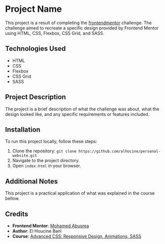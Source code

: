 # Project Name

This project is a result of completing the [frontendmentor](https://www.frontendmentor.io/) challenge. The challenge aimed to recreate a specific design provided by Frontend Mentor using HTML, CSS, Flexbox, CSS Grid, and SASS.

## Technologies Used

- HTML
- CSS
- Flexbox
- CSS Grid
- SASS

## Project Description

The project is a brief description of what the challenge was about, what the design looked like, and any specific requirements or features included.

## Installation

To run this project locally, follow these steps:

1. Clone the repository: `git clone https://github.com/alhocine/personal-website.git`
2. Navigate to the project directory.
3. Open `index.html` in your browser.

## Additional Notes

This project is a practical application of what was explained in the course bellow.

## Credits

- **Frontend Mentor**: [Mohamed Abusrea](https://www.linkedin.com/in/mohamedabusrea/)
- **Author**: El Houcine Bani
- **Course**: [Advanced CSS: Responsive Design, Animations, SASS](https://almdrasa.com/products/courses/advanced-css-sass-animation)

